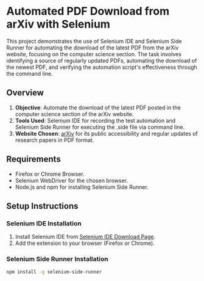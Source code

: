 # Automated PDF Download from arXiv with Selenium

This project demonstrates the use of Selenium IDE and Selenium Side Runner for automating the download of the latest PDF from the arXiv website, focusing on the computer science section. The task involves identifying a source of regularly updated PDFs, automating the download of the newest PDF, and verifying the automation script's effectiveness through the command line.

## Overview

1. **Objective**: Automate the download of the latest PDF posted in the computer science section of the arXiv website.
2. **Tools Used**: Selenium IDE for recording the test automation and Selenium Side Runner for executing the .side file via command line.
3. **Website Chosen**: [arXiv](https://arxiv.org/) for its public accessibility and regular updates of research papers in PDF format.

## Requirements

- Firefox or Chrome Browser.
- Selenium WebDriver for the chosen browser.
- Node.js and npm for installing Selenium Side Runner.

## Setup Instructions

### Selenium IDE Installation

1. Install Selenium IDE from [Selenium IDE Download Page](https://www.selenium.dev/selenium-ide/).
2. Add the extension to your browser (Firefox or Chrome).

### Selenium Side Runner Installation

```bash
npm install -g selenium-side-runner
